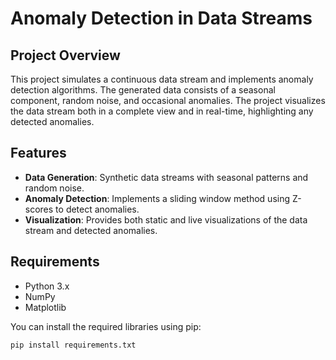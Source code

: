 # Anomaly Detection in Data Streams

## Project Overview
This project simulates a continuous data stream and implements anomaly detection algorithms. The generated data consists of a seasonal component, random noise, and occasional anomalies. The project visualizes the data stream both in a complete view and in real-time, highlighting any detected anomalies.

## Features
- **Data Generation**: Synthetic data streams with seasonal patterns and random noise.
- **Anomaly Detection**: Implements a sliding window method using Z-scores to detect anomalies.
- **Visualization**: Provides both static and live visualizations of the data stream and detected anomalies.

## Requirements
- Python 3.x
- NumPy
- Matplotlib

You can install the required libraries using pip:

```bash
pip install requirements.txt
